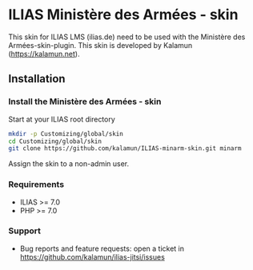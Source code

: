 # ILIAS Ministère des Armées - skin

This skin for ILIAS LMS (ilias.de) need to be used with the Ministère des Armées-skin-plugin.
This skin is developed by Kalamun (https://kalamun.net).

## Installation

### Install the Ministère des Armées - skin
Start at your ILIAS root directory
```bash
mkdir -p Customizing/global/skin
cd Customizing/global/skin
git clone https://github.com/kalamun/ILIAS-minarm-skin.git minarm
```
Assign the skin to a non-admin user.

### Requirements
* ILIAS >= 7.0
* PHP >= 7.0

### Support
* Bug reports and feature requests: open a ticket in https://github.com/kalamun/ilias-jitsi/issues
